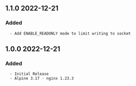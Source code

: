 ## 1.1.0 2022-12-21 <dave at tiredofit dot ca>

   ### Added
      - Add ENABLE_READONLY mode to limit writing to socket


## 1.0.0 2022-12-21 <dave at tiredofit dot ca>

   ### Added
      - Initial Release
      - Alpine 3.17 - nginx 1.23.3


